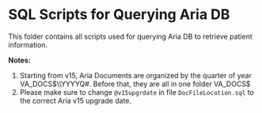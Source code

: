 # SQL Scripts for Querying Aria DB

This folder contains all scripts used for querying Aria DB to retrieve patient information.

__Notes:__

1. Starting from v15, Aria Documents are organized by the quarter of year VA_DOCS$\\YYYYQ#. Before that, they are all in one folder VA_DOCS$
2. Please make sure to change `@v15upgrdate` in file `DocFileLocation.sql` to the correct Aria v15 upgrade date.
